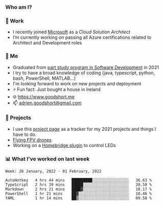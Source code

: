 ### Who am I?

<!--
**goodshort/goodshort** is a ✨ _special_ ✨ repository because its `README.md` (this file) appears on your GitHub profile.
-->
### 💼 Work
- I recently joined [Microsoft](https://www.microsoft.com/) as a _Cloud Solution Architect_
- I’m currently working on passing all Azure certifications related to Architect and Development roles

### 🌱 Me
- Graduated from [part study program in Software Development](https://www.goodshort.me/who-am-i/studies#higher-diploma-in-software-development) in 2021
- I try to have a broad knowledge of coding (java, typescript, python, bash, PowerShell, MATLAB...)
- I'm looking forward to work on new projects and deployment
- ⚡ Fun fact: Just bought a house in Ireland
- 🌐 https://www.goodshort.me
- 📫 adrien.goodshort@gmail.com

### 🚧 Projects

- I use this [project page](https://github.com/users/goodshort/projects/2) as a tracker for my 2021 projects and things I have to do.
- [Flying FPV drones](https://www.youtube.com/watch?v=PdOF5c4RF18&list=PLhU-As_kQhM6L6iwidza6sSdfxEybA7VZ)
- Working on a [Homebridge plugin](https://github.com/goodshort/homebridge-wled-preset) to control LEDs

### 📊 What I've worked on last week

<!--START_SECTION:waka-->
```text
Week: 26 January, 2022 - 01 February, 2022

AutoHotkey   4 hrs 44 mins   █████████░░░░░░░░░░░░░░░░   36.63 % 
TypeScript   2 hrs 39 mins   █████░░░░░░░░░░░░░░░░░░░░   20.50 % 
Markdown     2 hrs 21 mins   ████▓░░░░░░░░░░░░░░░░░░░░   18.17 % 
PowerShell   1 hr 21 mins    ██▓░░░░░░░░░░░░░░░░░░░░░░   10.46 % 
YAML         1 hr 14 mins    ██▒░░░░░░░░░░░░░░░░░░░░░░   09.58 % 
```
<!--END_SECTION:waka-->
